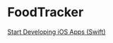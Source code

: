 # FoodTracker

[Start Developing iOS Apps (Swift)](https://developer.apple.com/library/ios/referencelibrary/GettingStarted/DevelopiOSAppsSwift/)

